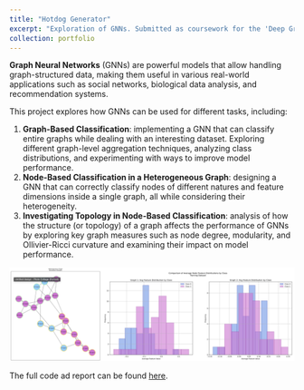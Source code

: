 ```yaml
---
title: "Hotdog Generator"
excerpt: "Exploration of GNNs. Submitted as coursework for the 'Deep Graph-Based Learning' postgraduate course at Imperial College London. <br/><img src='/images/DGL_GNNs_architecure.png'>"
collection: portfolio
---
```


**Graph Neural Networks** (GNNs) are powerful models that allow handling graph-structured data, making them useful in various real-world applications such as social networks, biological data analysis, and recommendation systems. 

This project explores how GNNs can be used for different tasks, including:

1. **Graph-Based Classification**: implementing a GNN that can classify entire graphs while dealing with an interesting dataset. Exploring different graph-level aggregation techniques, analyzing class distributions, and experimenting with ways to improve model performance.
2. **Node-Based Classification in a Heterogeneous Graph**: designing a GNN that can correctly classify nodes of different natures and feature dimensions inside a single graph, all while considering their heterogeneity.
3. **Investigating Topology in Node-Based Classification**: analysis of how the structure (or topology) of a graph affects the performance of GNNs by exploring key graph measures such as node degree, modularity, and Ollivier-Ricci curvature and examining their impact on model performance.

![alt text](/images/DGL_example.png)

The full code ad report can be found [here](https://github.com/belfioreasia/Deep-Graph-Based-Learning).